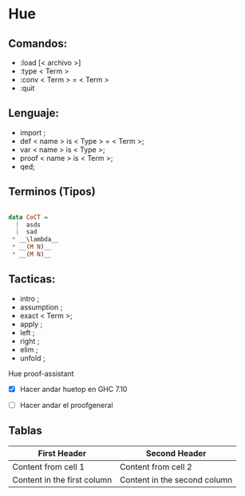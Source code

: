 Hue
===

Comandos:
---
- :load [< archivo >]
- :type < Term >
- :conv < Term > = < Term >
- :quit

Lenguaje:
---
- import ;
- def < name > is < Type > = < Term >;
- var < name > is < Type >;
- proof < name > is < Term >;
- qed;

Terminos (Tipos)
---

```haskell

data CoCT = 
  |  asds
  |  sad
 * __\lambda__
 * __(M N)__
 * __(M N)__
```

Tacticas:
---
- intro ;
- assumption ;
- exact < Term >;
- apply ;
- left ;
- right ;
- elim ;
- unfold ;



Hue proof-assistant

- [x] Hacer andar huetop en GHC 7.10
- [ ] Hacer andar el proofgeneral


Tablas
---

First Header | Second Header
------------ | -------------
Content from cell 1 | Content from cell 2
Content in the first column | Content in the second column

